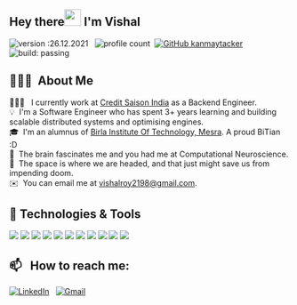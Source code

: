 ## Hey there<img src="https://raw.githubusercontent.com/MartinHeinz/MartinHeinz/master/wave.gif" width="30px"> I'm Vishal
![version :26.12.2021](https://img.shields.io/badge/version-14.08.2021-informational) &nbsp;
![profile count](https://komarev.com/ghpvc/?username=vishalroy2198&color=red)&nbsp;
[![GitHub kanmaytacker](https://img.shields.io/github/followers/vishalroy2198?label=follow&style=social)](https://github.com/vishalroy2198)&nbsp;
![build: passing](https://img.shields.io/badge/build-passing-success)


## 👨🏻‍💻 &nbsp;About Me
👨🏻‍💻 &nbsp; I currently work at [Credit Saison India](https://creditsaison.in/) as a Backend Engineer.\
💡 &nbsp;I'm a Software Engineer who has spent 3+ years learning and building scalable distributed systems and optimising engines.\
🎓 &nbsp;I'm an alumnus of [Birla Institute Of Technology, Mesra](https://www.bitmesra.ac.in/). A proud BiTian :D \
🌱 &nbsp;The brain fascinates me and you had me at Computational Neuroscience.\
🌱 &nbsp;The space is where we are headed, and that just might save us from impending doom.\
✉️ &nbsp;You can email me at vishalroy2198@gmail.com.

## 🔧 Technologies & Tools
![](https://img.shields.io/badge/Code-Java-informational?style=flat&logo=java&logoColor=white&color=2bbc8a)
![](https://img.shields.io/badge/Code-Python-informational?style=flat&logo=python&logoColor=white&color=2bbc8a)
![](https://img.shields.io/badge/Tools-PostgreSQL-informational?style=flat&logo=postgresql&logoColor=white&color=2bbc8a)
![](https://img.shields.io/badge/Tools-MySQL-informational?style=flat&logo=mysql&logoColor=white&color=2bbc8a)
![](https://img.shields.io/badge/Tools-MongoDB-informational?style=flat&logo=mongodb&logoColor=white&color=2bbc8a)
![](https://img.shields.io/badge/Tools-Docker-informational?style=flat&logo=docker&logoColor=white&color=2bbc8a)
![](https://img.shields.io/badge/Tools-Kubernetes-informational?style=flat&logo=kubernetes&logoColor=white&color=2bbc8a)
![](https://img.shields.io/badge/Cloud-AWS-informational?style=flat&logo=amazonaws&logoColor=white&color=2bbc8a)
![](https://img.shields.io/badge/Editor-Eclipse-informational?style=flat&logo=eclipseide&logoColor=white&color=2bbc8a)
![](https://img.shields.io/badge/Editor-VSCode-informational?style=flat&logo=visualstudiocode&logoColor=white&color=2bbc8a)
![](https://img.shields.io/badge/Editor-PyCharm-informational?style=flat&logo=pycharm&logoColor=white&color=2bbc8a)

## 📫 &nbsp; How to reach me:

<a href="https://www.linkedin.com/in/vishalroy2198/"><img alt="LinkedIn" src="https://img.shields.io/badge/linkedin%20-%230077B5.svg?&style=flat&logo=linkedin&logoColor=white"/></a> &nbsp;
<a href="mailto:vishalroy2198@gmail.com"><img alt="Gmail" src="https://img.shields.io/badge/Gmail-D14836?style=flat&logo=gmail&logoColor=white" /></a> &nbsp;
